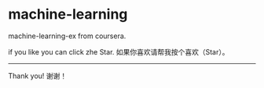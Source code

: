 # machine-learning
machine-learning-ex from coursera.

if you like you can click zhe Star.
如果你喜欢请帮我按个喜欢（Star）。
***
Thank you!
谢谢！
